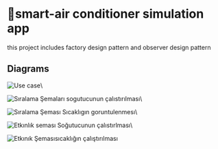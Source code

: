 # 🦾smart-air conditioner simulation app


this project includes factory design pattern and observer design pattern

## Diagrams
![Use case](https://user-images.githubusercontent.com/73342306/169718311-9c76c0bc-ee48-4de9-b627-3407770e6a75.png)\

![Sıralama Şemaları sogutucunun çalıstırılması](https://user-images.githubusercontent.com/73342306/169718316-364f60e6-eef8-4bb2-b6ae-fa5376840fd6.png)\

![Sıralama Şeması Sıcaklıgın goruntulenmesı](https://user-images.githubusercontent.com/73342306/169718318-a763bb6e-b640-4f20-9971-a36efc4d7bef.png)\

![Etkınlık seması Soğutucunun çalıstırlması](https://user-images.githubusercontent.com/73342306/169718320-bb2a15d3-45f2-4759-9820-bfa2d9024d23.png)\

![Etkınık Şemasısıcaklığın çalıştırılması](https://user-images.githubusercontent.com/73342306/169718322-f25d5551-fdac-42a3-9391-0890a56508e3.png)
